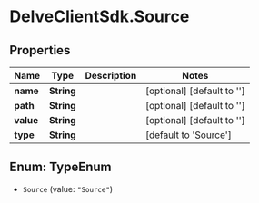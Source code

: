 # DelveClientSdk.Source

## Properties

Name | Type | Description | Notes
------------ | ------------- | ------------- | -------------
**name** | **String** |  | [optional] [default to &#39;&#39;]
**path** | **String** |  | [optional] [default to &#39;&#39;]
**value** | **String** |  | [optional] [default to &#39;&#39;]
**type** | **String** |  | [default to &#39;Source&#39;]



## Enum: TypeEnum


* `Source` (value: `"Source"`)




